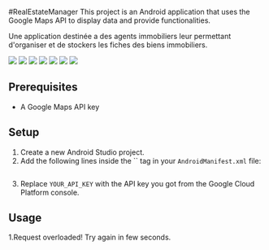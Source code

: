 #RealEstateManager
This project is an Android application that uses the Google Maps API to display data and provide functionalities.

Une application destinée a des agents immobiliers leur permettant d'organiser et de stockers les fiches des biens immobiliers.

![](/readme/Screenshot_2023-10-12-21-48-38-73_baced0013f8694beaf06a38d8f4873cd.jpg)
![](/readme/Screenshot_2023-10-12-21-49-05-76_baced0013f8694beaf06a38d8f4873cd.jpg)
![](/readme/Screenshot_2023-10-12-21-49-15-62_baced0013f8694beaf06a38d8f4873cd.jpg)
![](/readme/Screenshot_2023-10-12-21-49-20-09_baced0013f8694beaf06a38d8f4873cd.jpg)
![](/readme/Screenshot_2023-10-12-21-49-35-84.jpg)
![](/readme/Screenshot_2023-10-12-21-49-52-12.jpg)
![](/readme/Screenshot_2023-10-12-21-50-02-80.jpg)

## Prerequisites
* A Google Maps API key

## Setup
1. Create a new Android Studio project.
2. Add the following lines inside the `` tag in your `AndroidManifest.xml` file:
```xmlandroid:name="com.google.android.geo.API_KEY"android:value="YOUR_API_KEY"/>
```
3. Replace `YOUR_API_KEY` with the API key you got from the Google Cloud Platform console.

## Usage
1.Request overloaded! Try again in few seconds.
